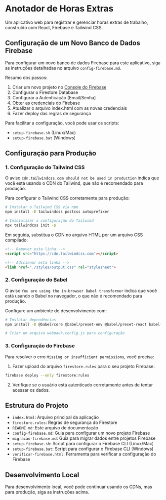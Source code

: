 # Anotador de Horas Extras

Um aplicativo web para registrar e gerenciar horas extras de trabalho, construído com React, Firebase e Tailwind CSS.

## Configuração de um Novo Banco de Dados Firebase

Para configurar um novo banco de dados Firebase para este aplicativo, siga as instruções detalhadas no arquivo `config-firebase.md`.

Resumo dos passos:
1. Criar um novo projeto no [Console do Firebase](https://console.firebase.google.com/)
2. Configurar o Firestore Database
3. Configurar a Autenticação (Email/Senha)
4. Obter as credenciais do Firebase
5. Atualizar o arquivo index.html com as novas credenciais
6. Fazer deploy das regras de segurança

Para facilitar a configuração, você pode usar os scripts:
- `setup-firebase.sh` (Linux/Mac)
- `setup-firebase.bat` (Windows)

## Configuração para Produção

### 1. Configuração do Tailwind CSS

O aviso `cdn.tailwindcss.com should not be used in production` indica que você está usando o CDN do Tailwind, que não é recomendado para produção.

Para configurar o Tailwind CSS corretamente para produção:

```bash
# Instalar o Tailwind CSS via npm
npm install -D tailwindcss postcss autoprefixer

# Inicializar a configuração do Tailwind
npx tailwindcss init -p
```

Em seguida, substitua o CDN no arquivo HTML por um arquivo CSS compilado:

```html
<!-- Remover esta linha -->
<script src="https://cdn.tailwindcss.com"></script>

<!-- Adicionar esta linha -->
<link href="./styles/output.css" rel="stylesheet">
```

### 2. Configuração do Babel

O aviso `You are using the in-browser Babel transformer` indica que você está usando o Babel no navegador, o que não é recomendado para produção.

Configure um ambiente de desenvolvimento com:

```bash
# Instalar dependências
npm install -D @babel/core @babel/preset-env @babel/preset-react babel-loader webpack webpack-cli

# Criar um arquivo webpack.config.js para configuração
```

### 3. Configuração do Firebase

Para resolver o erro `Missing or insufficient permissions`, você precisa:

1. Fazer upload do arquivo `firestore.rules` para o seu projeto Firebase:
```bash
firebase deploy --only firestore:rules
```

2. Verifique se o usuário está autenticado corretamente antes de tentar acessar os dados.

## Estrutura do Projeto

- `index.html`: Arquivo principal da aplicação
- `firestore.rules`: Regras de segurança do Firestore
- `README.md`: Este arquivo de documentação
- `config-firebase.md`: Guia para configurar um novo projeto Firebase
- `migracao-firebase.md`: Guia para migrar dados entre projetos Firebase
- `setup-firebase.sh`: Script para configurar o Firebase CLI (Linux/Mac)
- `setup-firebase.bat`: Script para configurar o Firebase CLI (Windows)
- `verificar-firebase.html`: Ferramenta para verificar a configuração do Firebase

## Desenvolvimento Local

Para desenvolvimento local, você pode continuar usando os CDNs, mas para produção, siga as instruções acima. 